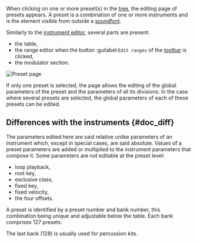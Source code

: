 When clicking on one or more preset(s) in the [tree], the editing page of presets appears.
A preset is a combination of one or more instruments and is the element visible from outside a [soundfont][sf2].

Similarly to the [instrument editor][i-editor], several parts are present:

* the table,
* the range editor when the button :guilabel:`Edit ranges` of the [toolbar][toolbar-view] is clicked,
* the modulator section.


![Preset page](images/edit_preset.png "Preset page")


If only one preset is selected, the page allows the editing of the global parameters of the preset and the parameters of all its divisions.
In the case where several presets are selected, the global parameters of each of these presets can be edited.


## Differences with the instruments {#doc_diff}


The parameters edited here are said relative unlike parameters of an instrument which, except in special cases, are said absolute.
Values of a preset parameters are added or multiplied to the instrument parameters that compose it.
Some parameters are not editable at the preset level:

* loop playback,
* root key,
* exclusive class,
* fixed key,
* fixed velocity,
* the four offsets.

A preset is identified by a preset number and bank number, this combination being unique and adjustable below the table.
Each bank comprises 127 presets.

The last bank (128) is usually used for percussion kits.


[i-editor]:     manual/soundfont-editor/editing-pages/instrument-editor.md
[sf2]:          manual/annexes/the-different-soundfont-formats.md#doc_sf2
[toolbar-view]: manual/soundfont-editor/toolbar.md#doc_view
[tree]:         manual/soundfont-editor/tree.md
